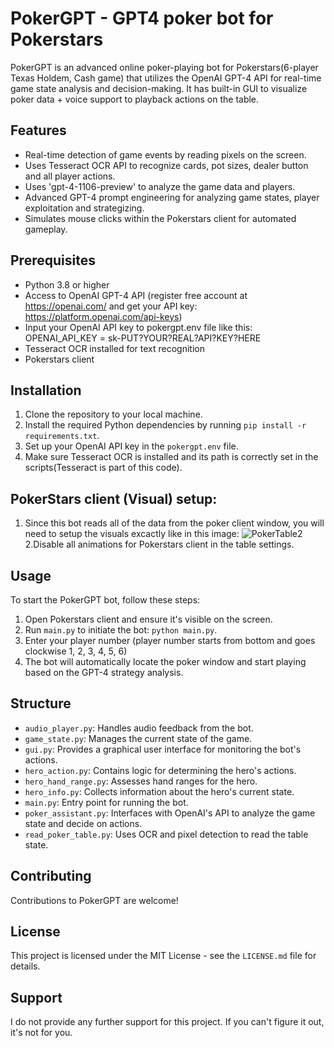 # PokerGPT - GPT4 poker bot for Pokerstars

PokerGPT is an advanced online poker-playing bot for Pokerstars(6-player Texas Holdem, Cash game) that utilizes the OpenAI GPT-4 API for real-time game state analysis and decision-making.
It has built-in GUI to visualize poker data + voice support to playback actions on the table.

## Features

- Real-time detection of game events by reading pixels on the screen.
- Uses Tesseract OCR API to recognize cards, pot sizes, dealer button and all player actions.
- Uses 'gpt-4-1106-preview' to analyze the game data and players.
- Advanced GPT-4 prompt engineering for analyzing game states, player exploitation and strategizing.
- Simulates mouse clicks within the Pokerstars client for automated gameplay.

## Prerequisites

- Python 3.8 or higher
- Access to OpenAI GPT-4 API (register free account at https://openai.com/ and get your API key: https://platform.openai.com/api-keys)
- Input your OpenAI API key to pokergpt.env file like this: OPENAI_API_KEY = sk-PUT?YOUR?REAL?API?KEY?HERE
- Tesseract OCR installed for text recognition
- Pokerstars client

## Installation

1. Clone the repository to your local machine.
2. Install the required Python dependencies by running `pip install -r requirements.txt`.
3. Set up your OpenAI API key in the `pokergpt.env` file.
4. Make sure Tesseract OCR is installed and its path is correctly set in the scripts(Tesseract is part of this code).

## PokerStars client (Visual) setup:
1. Since this bot reads all of the data from the poker client window, you will need to setup the visuals excactly like in this image:
![PokerTable2](https://github.com/HarperJonesGPT/PokerGPT/assets/154810617/ba0a7bc5-d2d1-4237-bfd8-015ca2ca14e9)
2.Disable all animations for Pokerstars client in the table settings.

## Usage

To start the PokerGPT bot, follow these steps:

1. Open Pokerstars client and ensure it's visible on the screen.
2. Run `main.py` to initiate the bot: `python main.py`.
3. Enter your player number (player number starts from bottom and goes clockwise 1, 2, 3, 4, 5, 6)
4. The bot will automatically locate the poker window and start playing based on the GPT-4 strategy analysis.


## Structure

- `audio_player.py`: Handles audio feedback from the bot.
- `game_state.py`: Manages the current state of the game.
- `gui.py`: Provides a graphical user interface for monitoring the bot's actions.
- `hero_action.py`: Contains logic for determining the hero's actions.
- `hero_hand_range.py`: Assesses hand ranges for the hero.
- `hero_info.py`: Collects information about the hero's current state.
- `main.py`: Entry point for running the bot.
- `poker_assistant.py`: Interfaces with OpenAI's API to analyze the game state and decide on actions.
- `read_poker_table.py`: Uses OCR and pixel detection to read the table state.

## Contributing

Contributions to PokerGPT are welcome!

## License

This project is licensed under the MIT License - see the `LICENSE.md` file for details.

## Support

I do not provide any further support for this project. If you can't figure it out, it's not for you.
